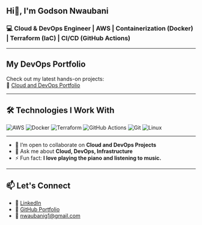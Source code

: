 ##          Hi👋, I'm Godson Nwaubani

### 💻 Cloud & DevOps Engineer | AWS | Containerization (Docker) | Terraform (IaC) | CI/CD (GitHub Actions)


---

## My DevOps Portfolio
Check out my latest hands-on projects:  
🔗 [Cloud and DevOps Portfolio](https://github.com/Nwaubani-Godson/Cloud-and-DevOps-Portfolio)

---

## 🛠️ Technologies I Work With
![AWS](https://img.shields.io/badge/AWS-%23FF9900.svg?style=for-the-badge&logo=amazon-aws&logoColor=white)
![Docker](https://img.shields.io/badge/Docker-2496ED.svg?style=for-the-badge&logo=docker&logoColor=white)
![Terraform](https://img.shields.io/badge/Terraform-623CE4.svg?style=for-the-badge&logo=terraform&logoColor=white)
![GitHub Actions](https://img.shields.io/badge/GitHub_Actions-2088FF?style=for-the-badge&logo=github-actions&logoColor=white)
![Git](https://img.shields.io/badge/Git-F05032.svg?style=for-the-badge&logo=git&logoColor=white)
![Linux](https://img.shields.io/badge/Linux-FCC624.svg?style=for-the-badge&logo=linux&logoColor=black)

---

- 👯 I’m open to collaborate on __Cloud and DevOps Projects__
- 💬 Ask me about __Cloud, DevOps, Infrastructure__
- ⚡ Fun fact: __I love playing the piano and listening to music.__

---

## 📫 Let's Connect
- 🔗 [LinkedIn](https://www.linkedin.com/in/nwaubani-godson)
- 📂 [GitHub Portfolio](https://github.com/Nwaubani-Godson/Cloud-and-DevOps-Portfolio)
- 📧 nwaubanig1@gmail.com

